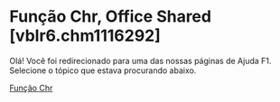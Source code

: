 
# Função Chr, Office Shared [vblr6.chm1116292]

Olá! Você foi redirecionado para uma das nossas páginas de Ajuda F1. Selecione o tópico que estava procurando abaixo.

[Função Chr](http://msdn.microsoft.com/library/a9dc96ec-4719-8d24-144b-61d45fa58fe5%28Office.15%29.aspx)
